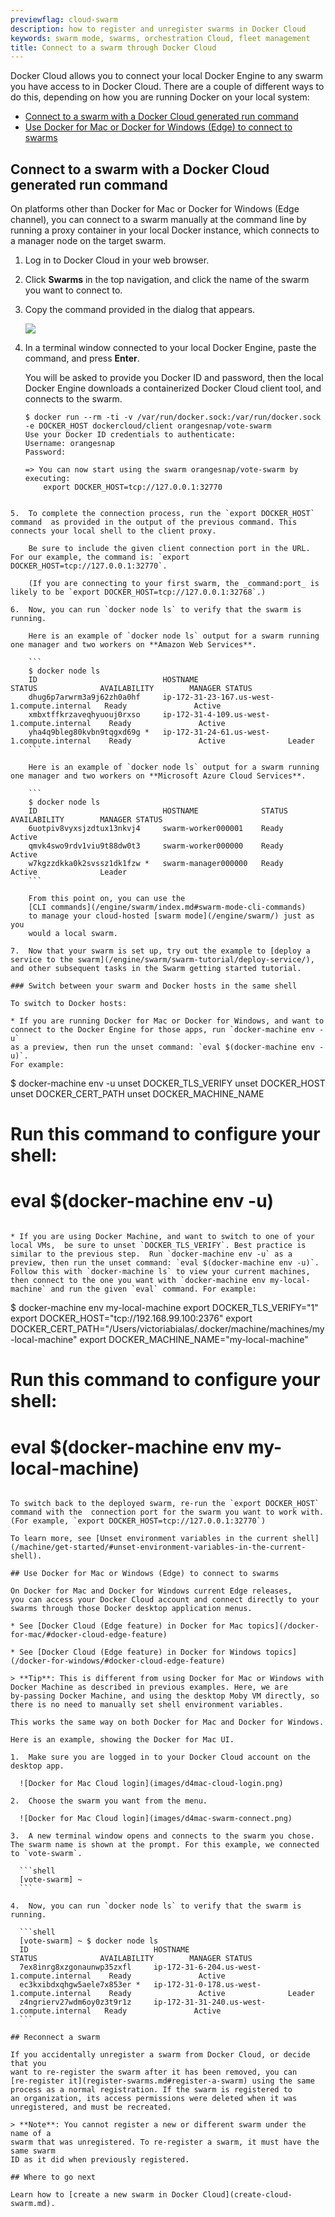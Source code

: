 ```yaml
---
previewflag: cloud-swarm
description: how to register and unregister swarms in Docker Cloud
keywords: swarm mode, swarms, orchestration Cloud, fleet management
title: Connect to a swarm through Docker Cloud
---
```


Docker Cloud allows you to connect your local Docker Engine to any swarm you
have access to in Docker Cloud. There are a couple of different ways to do this,
depending on how you are running Docker on your local system:

- [Connect to a swarm with a Docker Cloud generated run command](#connect-to-a-swarm-with-a-docker-cloud-generated-run-command)
- [Use Docker for Mac or Docker for Windows (Edge) to connect to swarms](#use-docker-for-mac-or-windows-edge-to-connect-to-swarms)

## Connect to a swarm with a Docker Cloud generated run command

On platforms other than Docker for Mac or Docker for Windows (Edge channel), you
can connect to a swarm manually at the command line by running a proxy container
in your local Docker instance, which connects to a manager node on the target
swarm.

1.  Log in to Docker Cloud in your web browser.
2.  Click **Swarms** in the top navigation, and click the name of the swarm you want to connect to.
3.  Copy the command provided in the dialog that appears.

    ![](images/swarm-connect.png)

4.  In a terminal window connected to your local Docker Engine, paste the command, and press **Enter**.

    You will be asked to provide you Docker ID and password, then the local Docker Engine downloads a containerized Docker Cloud client tool, and connects to the swarm.

    ```
    $ docker run --rm -ti -v /var/run/docker.sock:/var/run/docker.sock -e DOCKER_HOST dockercloud/client orangesnap/vote-swarm
    Use your Docker ID credentials to authenticate:
    Username: orangesnap
    Password:

    => You can now start using the swarm orangesnap/vote-swarm by executing:
    	export DOCKER_HOST=tcp://127.0.0.1:32770
```

5.  To complete the connection process, run the `export DOCKER_HOST` command  as provided in the output of the previous command. This connects your local shell to the client proxy.

    Be sure to include the given client connection port in the URL. For our example, the command is: `export DOCKER_HOST=tcp://127.0.0.1:32770`.

    (If you are connecting to your first swarm, the _command:port_ is likely to be `export DOCKER_HOST=tcp://127.0.0.1:32768`.)

6.  Now, you can run `docker node ls` to verify that the swarm is running.

    Here is an example of `docker node ls` output for a swarm running one manager and two workers on **Amazon Web Services**.

    ```
    $ docker node ls
    ID                            HOSTNAME                                      STATUS              AVAILABILITY        MANAGER STATUS
    dhug6p7arwrm3a9j62zh0a0hf     ip-172-31-23-167.us-west-1.compute.internal   Ready               Active              
    xmbxtffkrzaveqhyuouj0rxso     ip-172-31-4-109.us-west-1.compute.internal    Ready               Active              
    yha4q9bleg80kvbn9tqgxd69g *   ip-172-31-24-61.us-west-1.compute.internal    Ready               Active              Leader
    ```

    Here is an example of `docker node ls` output for a swarm running one manager and two workers on **Microsoft Azure Cloud Services**.

    ```
    $ docker node ls
    ID                            HOSTNAME              STATUS              AVAILABILITY        MANAGER STATUS
    6uotpiv8vyxsjzdtux13nkvj4     swarm-worker000001    Ready               Active               
    qmvk4swo9rdv1viu9t88dw0t3     swarm-worker000000    Ready               Active              
    w7kgzzdkka0k2svssz1dk1fzw *   swarm-manager000000   Ready               Active              Leader
    ```

    From this point on, you can use the
    [CLI commands](/engine/swarm/index.md#swarm-mode-cli-commands)
    to manage your cloud-hosted [swarm mode](/engine/swarm/) just as you
    would a local swarm.

7.  Now that your swarm is set up, try out the example to [deploy a service to the swarm](/engine/swarm/swarm-tutorial/deploy-service/),
and other subsequent tasks in the Swarm getting started tutorial.

### Switch between your swarm and Docker hosts in the same shell

To switch to Docker hosts:

* If you are running Docker for Mac or Docker for Windows, and want to
connect to the Docker Engine for those apps, run `docker-machine env -u`
as a preview, then run the unset command: `eval $(docker-machine env -u)`.
For example:

  ```
  $ docker-machine env -u
  unset DOCKER_TLS_VERIFY
  unset DOCKER_HOST
  unset DOCKER_CERT_PATH
  unset DOCKER_MACHINE_NAME
  # Run this command to configure your shell:
  # eval $(docker-machine env -u)
  ```

* If you are using Docker Machine, and want to switch to one of your local VMs,  be sure to unset `DOCKER_TLS_VERIFY`. Best practice is similar to the previous step.  Run `docker-machine env -u` as a preview, then run the unset command: `eval $(docker-machine env -u)`. Follow this with `docker-machine ls` to view your current machines, then connect to the one you want with `docker-machine env my-local-machine` and run the given `eval` command. For example:

  ```
  $ docker-machine env my-local-machine
  export DOCKER_TLS_VERIFY="1"
  export DOCKER_HOST="tcp://192.168.99.100:2376"
  export DOCKER_CERT_PATH="/Users/victoriabialas/.docker/machine/machines/my-local-machine"
  export DOCKER_MACHINE_NAME="my-local-machine"
  # Run this command to configure your shell:
  # eval $(docker-machine env my-local-machine)
  ```

To switch back to the deployed swarm, re-run the `export DOCKER_HOST` command with the  connection port for the swarm you want to work with. (For example, `export DOCKER_HOST=tcp://127.0.0.1:32770`)

To learn more, see [Unset environment variables in the current shell](/machine/get-started/#unset-environment-variables-in-the-current-shell).

## Use Docker for Mac or Windows (Edge) to connect to swarms

On Docker for Mac and Docker for Windows current Edge releases,
you can access your Docker Cloud account and connect directly to your swarms through those Docker desktop application menus.

* See [Docker Cloud (Edge feature) in Docker for Mac topics](/docker-for-mac/#docker-cloud-edge-feature)

* See [Docker Cloud (Edge feature) in Docker for Windows topics](/docker-for-windows/#docker-cloud-edge-feature)

> **Tip**: This is different from using Docker for Mac or Windows with
Docker Machine as described in previous examples. Here, we are
by-passing Docker Machine, and using the desktop Moby VM directly, so
there is no need to manually set shell environment variables.

This works the same way on both Docker for Mac and Docker for Windows.

Here is an example, showing the Docker for Mac UI.

1.  Make sure you are logged in to your Docker Cloud account on the desktop app.

    ![Docker for Mac Cloud login](images/d4mac-cloud-login.png)

2.  Choose the swarm you want from the menu.

    ![Docker for Mac Cloud login](images/d4mac-swarm-connect.png)

3.  A new terminal window opens and connects to the swarm you chose. The swarm name is shown at the prompt. For this example, we connected to `vote-swarm`.

    ```shell
    [vote-swarm] ~
    ```  

4.  Now, you can run `docker node ls` to verify that the swarm is running.

    ```shell
    [vote-swarm] ~ $ docker node ls
    ID                            HOSTNAME                                      STATUS              AVAILABILITY        MANAGER STATUS
    7ex8inrg8xzgonaunwp35zxfl     ip-172-31-6-204.us-west-1.compute.internal    Ready               Active              
    ec3kxibdxqhgw5aele7x853er *   ip-172-31-0-178.us-west-1.compute.internal    Ready               Active              Leader
    z4ngrierv27wdm6oy0z3t9r1z     ip-172-31-31-240.us-west-1.compute.internal   Ready               Active              
    ```  

## Reconnect a swarm

If you accidentally unregister a swarm from Docker Cloud, or decide that you
want to re-register the swarm after it has been removed, you can
[re-register it](register-swarms.md#register-a-swarm) using the same
process as a normal registration. If the swarm is registered to
an organization, its access permissions were deleted when it was
unregistered, and must be recreated.

> **Note**: You cannot register a new or different swarm under the name of a
swarm that was unregistered. To re-register a swarm, it must have the same swarm
ID as it did when previously registered.

## Where to go next

Learn how to [create a new swarm in Docker Cloud](create-cloud-swarm.md).
